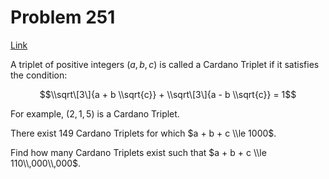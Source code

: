# Problem 251

[Link](https://projecteuler.net/problem=251)

A triplet of positive integers $(a, b, c)$ is called a Cardano Triplet if it satisfies the condition:

$$\\sqrt\[3\]{a + b \\sqrt{c}} + \\sqrt\[3\]{a - b \\sqrt{c}} = 1$$

For example, $(2,1,5)$ is a Cardano Triplet. 

There exist $149$ Cardano Triplets for which $a + b + c \\le 1000$. 

Find how many Cardano Triplets exist such that $a + b + c \\le 110\\,000\\,000$.
